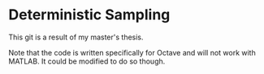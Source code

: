 # Deterministic Sampling

This git is a result of my master's thesis. 

Note that the code is written specifically for Octave and will not work with MATLAB. It could be modified to do so though. 
